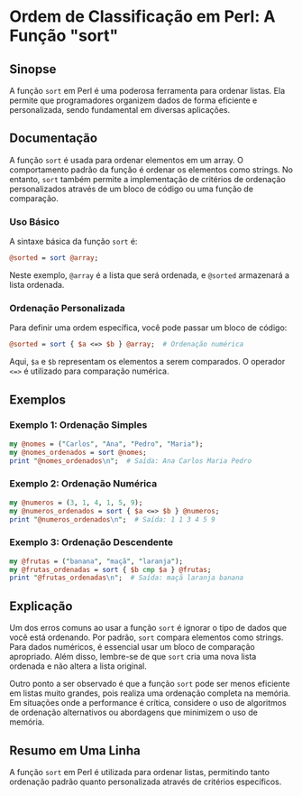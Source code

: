 <!--
Meta Description: # Ordem de Classificação em Perl: A Função "sort" ## Sinopse A função `sort` em Perl é uma poderosa ferramenta para ordenar listas. Ela permite que pr...
Meta Keywords: sort, função, ordenação, perl, uma
-->

# Ordem de Classificação em Perl: A Função "sort"

## Sinopse
A função `sort` em Perl é uma poderosa ferramenta para ordenar listas. Ela permite que programadores organizem dados de forma eficiente e personalizada, sendo fundamental em diversas aplicações.

## Documentação
A função `sort` é usada para ordenar elementos em um array. O comportamento padrão da função é ordenar os elementos como strings. No entanto, `sort` também permite a implementação de critérios de ordenação personalizados através de um bloco de código ou uma função de comparação.

### Uso Básico
A sintaxe básica da função `sort` é:
```perl
@sorted = sort @array;
```
Neste exemplo, `@array` é a lista que será ordenada, e `@sorted` armazenará a lista ordenada.

### Ordenação Personalizada
Para definir uma ordem específica, você pode passar um bloco de código:
```perl
@sorted = sort { $a <=> $b } @array;  # Ordenação numérica
```
Aqui, `$a` e `$b` representam os elementos a serem comparados. O operador `<=>` é utilizado para comparação numérica.

## Exemplos
### Exemplo 1: Ordenação Simples
```perl
my @nomes = ("Carlos", "Ana", "Pedro", "Maria");
my @nomes_ordenados = sort @nomes;
print "@nomes_ordenados\n";  # Saída: Ana Carlos Maria Pedro
```

### Exemplo 2: Ordenação Numérica
```perl
my @numeros = (3, 1, 4, 1, 5, 9);
my @numeros_ordenados = sort { $a <=> $b } @numeros;
print "@numeros_ordenados\n";  # Saída: 1 1 3 4 5 9
```

### Exemplo 3: Ordenação Descendente
```perl
my @frutas = ("banana", "maçã", "laranja");
my @frutas_ordenadas = sort { $b cmp $a } @frutas;
print "@frutas_ordenadas\n";  # Saída: maçã laranja banana
```

## Explicação
Um dos erros comuns ao usar a função `sort` é ignorar o tipo de dados que você está ordenando. Por padrão, `sort` compara elementos como strings. Para dados numéricos, é essencial usar um bloco de comparação apropriado. Além disso, lembre-se de que `sort` cria uma nova lista ordenada e não altera a lista original.

Outro ponto a ser observado é que a função `sort` pode ser menos eficiente em listas muito grandes, pois realiza uma ordenação completa na memória. Em situações onde a performance é crítica, considere o uso de algoritmos de ordenação alternativos ou abordagens que minimizem o uso de memória.

## Resumo em Uma Linha
A função `sort` em Perl é utilizada para ordenar listas, permitindo tanto ordenação padrão quanto personalizada através de critérios específicos.